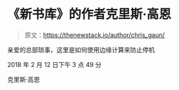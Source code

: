 # 《新书库》的作者克里斯·高恩

> 原文：<https://thenewstack.io/author/chris_gaun/>

亲爱的总部琐事，这里是如何使用边缘计算来防止停机

2018 年 2 月 12 日下午 3 点 49 分

克里斯·高恩